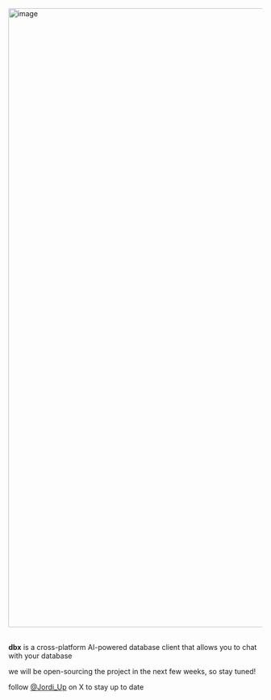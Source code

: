 <img width="1228" alt="image" src="https://github.com/user-attachments/assets/af52fd51-fe8b-4e98-9698-f056f3b80c71">

<br/> 
<br/> 


**dbx** is a cross-platform AI-powered database client that allows you to chat with your database

we will be open-sourcing the project in the next few weeks, so stay tuned!

follow [@Jordi_Up](https://x.com/Jordi_Up) on X to stay up to date
